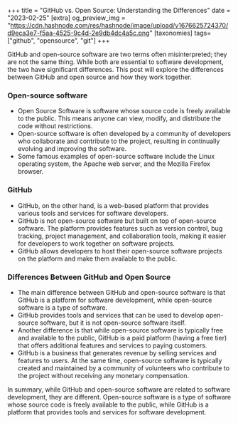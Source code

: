 +++
title = "GitHub vs. Open Source: Understanding the Differences"
date = "2023-02-25"
[extra]
og_preview_img = "https://cdn.hashnode.com/res/hashnode/image/upload/v1676625724370/d9eca3e7-f5aa-4525-9c4d-2e9db4dc4a5c.png"
[taxonomies]
tags=["github", "opensource", "git"]
+++

GitHub and open-source software are two terms often misinterpreted; they are not the same thing. While both are essential to software development, the two have significant differences. This post will explore the differences between GitHub and open source and how they work together.

### Open-source software

- Open Source Software is software whose source code is freely available to the public. This means anyone can view, modify, and distribute the code without restrictions.
- Open-source software is often developed by a community of developers who collaborate and contribute to the project, resulting in continually evolving and improving the software.
- Some famous examples of open-source software include the Linux operating system, the Apache web server, and the Mozilla Firefox browser.

### GitHub

- GitHub, on the other hand, is a web-based platform that provides various tools and services for software developers.
- GitHub is not open-source software but built on top of open-source software. The platform provides features such as version control, bug tracking, project management, and collaboration tools, making it easier for developers to work together on software projects.
- GitHub allows developers to host their open-source software projects on the platform and make them available to the public.

### Differences Between GitHub and Open Source

- The main difference between GitHub and open-source software is that GitHub is a platform for software development, while open-source software is a type of software.
- GitHub provides tools and services that can be used to develop open-source software, but it is not open-source software itself.
- Another difference is that while open-source software is typically free and available to the public, GitHub is a paid platform (having a free tier) that offers additional features and services to paying customers.
- GitHub is a business that generates revenue by selling services and features to users. At the same time, open-source software is typically created and maintained by a community of volunteers who contribute to the project without receiving any monetary compensation.

In summary, while GitHub and open-source software are related to software development, they are different. Open-source software is a type of software whose source code is freely available to the public, while GitHub is a platform that provides tools and services for software development.
